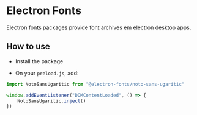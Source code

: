 # Electron Fonts

Electron fonts packages provide font archives em electron desktop apps.

## How to use

* Install the package

* On your `preload.js`, add:

```ts
import NotoSansUgaritic from "@electron-fonts/noto-sans-ugaritic"

window.addEventListener("DOMContentLoaded", () => {
    NotoSansUgaritic.inject()
})
```